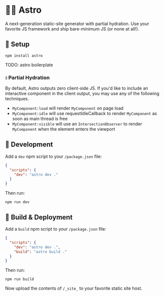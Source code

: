 # 👩‍🚀 Astro

A next-generation static-site generator with partial hydration. Use your favorite JS framework and ship bare-minimum JS (or none at all!).

## 🔧 Setup

```
npm install astro
```

TODO: astro boilerplate

### 💧 Partial Hydration

By default, Astro outputs zero client-side JS. If you'd like to include an interactive component in the client output, you may use any of the following techniques.

- `MyComponent:load` will render `MyComponent` on page load
- `MyComponent:idle` will use requestIdleCallback to render `MyComponent` as soon as main thread is free
- `MyComponent:visible` will use an `IntersectionObserver` to render `MyComponent` when the element enters the viewport

## 🧞 Development

Add a `dev` npm script to your `/package.json` file:

```json
{
  "scripts": {
    "dev": "astro dev ."
  }
}
```

Then run:

```
npm run dev
```

## 🚀 Build & Deployment

Add a `build` npm script to your `/package.json` file:

```json
{
  "scripts": {
    "dev": "astro dev .",
    "build": "astro build ."
  }
}
```

Then run:

```
npm run build
```

Now upload the contents of `/_site_` to your favorite static site host.
